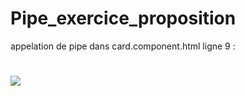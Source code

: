 # Pipe_exercice_proposition

appelation de pipe dans card.component.html ligne 9 : 

 # <img class="img-circle" src="{{urlImage | defaultImage }}  ">

